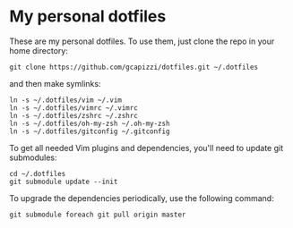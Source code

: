 # My personal dotfiles

These are my personal dotfiles. To use them, just clone the repo in your
home directory:

    git clone https://github.com/gcapizzi/dotfiles.git ~/.dotfiles

and then make symlinks:

    ln -s ~/.dotfiles/vim ~/.vim
    ln -s ~/.dotfiles/vimrc ~/.vimrc
    ln -s ~/.dotfiles/zshrc ~/.zshrc
    ln -s ~/.dotfiles/oh-my-zsh ~/.oh-my-zsh
    ln -s ~/.dotfiles/gitconfig ~/.gitconfig

To get all needed Vim plugins and dependencies, you'll need to update
git submodules:

    cd ~/.dotfiles
    git submodule update --init

To upgrade the dependencies periodically, use the following command:

    git submodule foreach git pull origin master
